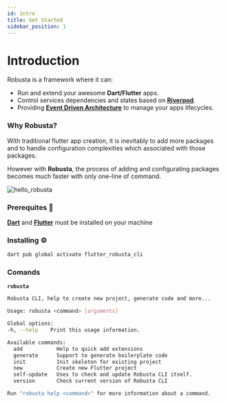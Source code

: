 ```yaml
---
id: intro
title: Get Started
sidebar_position: 1
---
```


# Introduction

Robusta is a framework where it can:

- Run and extend your awesome **Dart/Flutter** apps.
- Control services dependencies and states based on **[Riverpod](https://riverpod.dev/)**.
- Providing **[Event Driven Architecture](https://aws.amazon.com/event-driven-architecture/)** to manage your apps lifecycles.

### Why Robusta?

With traditional flutter app creation, it is inevitably to add more packages and to handle configuration complexities which associated with those packages.

However with **Robusta**, the process of adding and configurating packages becomes much faster with only one-line of command.

![hello_robusta](https://github.com/qu0cquyen/robusta/assets/28641819/b36e54b9-602f-4b19-aa56-8a488692bf0e)

### Prerequites 📝

**[Dart](https://dart.dev/get-dart)** and **[Flutter](https://docs.flutter.dev/get-started/install)** must be installed on your machine

### Installing ⚙️

```sh
dart pub global activate flutter_robusta_cli
```

### Comands

**`robusta`**

```sh
Robusta CLI, help to create new project, generate code and more...

Usage: robusta <command> [arguments]

Global options:
-h, --help    Print this usage information.

Available commands:
  add           Help to quick add extensions
  generate      Support to generate boilerplate code
  init          Init skeleton for existing project
  new           Create new Flutter project
  self-update   Uses to check and update Robusta CLI itself.
  version       Check current version of Robusta CLI

Run "robusta help <command>" for more information about a command.
```
